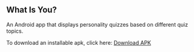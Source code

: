## What Is You?

An Android app that displays personality quizzes based on different quiz topics.

To download an installable apk, click here: [Download APK](https://github.com/eangele1/WhatIsYou/raw/main/android/app/build/outputs/apk/release/app-release.apk)
